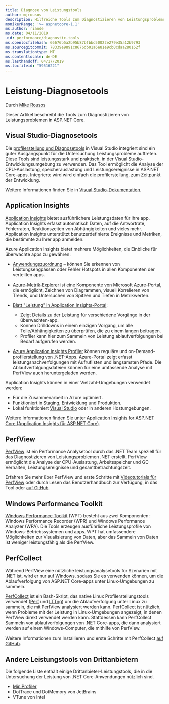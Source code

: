 ```yaml
---
title: Diagnose von Leistungstools
author: mjrousos
description: Hilfreiche Tools zum Diagnostizieren von Leistungsproblemen in ASP.NET Core-apps.
monikerRange: '>= aspnetcore-1.1'
ms.author: riande
ms.date: 04/11/2019
uid: performance/diagnostic-tools
ms.openlocfilehash: 66676b5a2b95b87bfbbd50022e279e35a12b9793
ms.sourcegitcommit: 78339e9891c8676db01a6e81e9cb0cdaa280162f
ms.translationtype: MT
ms.contentlocale: de-DE
ms.lasthandoff: 04/17/2019
ms.locfileid: "59516221"
---
```

# <a name="performance-diagnostic-tools"></a>Leistung-Diagnosetools

Durch [Mike Rousos](https://github.com/mjrousos)

Dieser Artikel beschreibt die Tools zum Diagnostizieren von Leistungsproblemen in ASP.NET Core.

## <a name="visual-studio-diagnostic-tools"></a>Visual Studio-Diagnosetools

Die [profilerstellung und Diagnosetools](/visualstudio/profiling) in Visual Studio integriert sind ein guter Ausgangspunkt für die Untersuchung Leistungsprobleme auftreten. Diese Tools sind leistungsstark und praktisch, in der Visual Studio-Entwicklungsumgebung zu verwenden. Das Tool ermöglicht die Analyse der CPU-Auslastung, speicherauslastung und Leistungsereignisse in ASP.NET Core-apps. Integrierte wird wird einfach die profilerstellung, zum Zeitpunkt der Entwicklung.

Weitere Informationen finden Sie in [Visual Studio-Dokumentation](/visualstudio/profiling/profiling-overview).

## <a name="application-insights"></a>Application Insights

[Application Insights](/azure/application-insights/app-insights-overview) bietet ausführlichere Leistungsdaten für Ihre app. Application Insights erfasst automatisch Daten, auf die Antwortrate, Fehlerraten, Reaktionszeiten von Abhängigkeiten und vieles mehr. Application Insights unterstützt benutzerdefinierte Ereignisse und Metriken, die bestimmte zu Ihrer app anmelden.

Azure Application Insights bietet mehrere Möglichkeiten, die Einblicke für überwachte apps zu gewähren:

- [Anwendungszuordnung](/azure/application-insights/app-insights-app-map) – können Sie erkennen von Leistungsengpässen oder Fehler Hotspots in allen Komponenten der verteilten apps.
- [Azure-Metrik-Explorer](/azure/azure-monitor/platform/metrics-getting-started) ist eine Komponente von Microsoft Azure-Portal, die ermöglicht, Zeichnen von Diagrammen, visuell Korrelieren von Trends, und Untersuchen von Spitzen und Tiefen in Metrikwerten.
- [Blatt "Leistung" in Application Insights-Portal](/azure/application-insights/app-insights-tutorial-performance):

  - Zeigt Details zu der Leistung für verschiedene Vorgänge in der überwachten-app.
  - Können Drilldowns in einem einzigen Vorgang, um alle Teile/Abhängigkeiten zu überprüfen, die zu einem langen beitragen.
  - Profiler kann hier zum Sammeln von Leistung ablaufverfolgungen bei Bedarf aufgerufen werden.

- [Azure Application Insights Profiler](/azure/azure-monitor/app/profiler) können reguläre und on-Demand-profilerstellung von .NET-Apps.  Azure-Portal zeigt erfasst leistungsnachverfolgungen mit Aufruflisten und langsamsten Pfade. Die Ablaufverfolgungsdateien können für eine umfassende Analyse mit PerfView auch heruntergeladen werden.

Application Insights können in einer Vielzahl-Umgebungen verwendet werden:

- Für die Zusammenarbeit in Azure optimiert.
- Funktioniert in Staging, Entwicklung und Produktion.
- Lokal funktioniert [Visual Studio](/azure/application-insights/app-insights-visual-studio) oder in anderen Hostumgebungen.

Weitere Informationen finden Sie unter [Application Insights for ASP.NET Core (Application Insights für ASP.NET Core)](/azure/application-insights/app-insights-asp-net-core).

## <a name="perfview"></a>PerfView

[PerfView](https://github.com/Microsoft/perfview) ist ein Performance Analysetool durch das .NET Team speziell für das Diagnostizieren von Leistungsproblemen .NET erstellt. PerfView ermöglicht die Analyse der CPU-Auslastung, Arbeitsspeicher und GC Verhalten, Leistungsereignisse und gesamtbetrachtungszeit.

Erfahren Sie mehr über PerfView und erste Schritte mit [Videotutorials für PerfView](http://channel9.msdn.com/Series/PerfView-Tutorial) oder durch Lesen das Benutzerhandbuch zur Verfügung, in das Tool oder [auf GitHub](https://github.com/Microsoft/perfview).

## <a name="windows-performance-toolkit"></a>Windows Performance Toolkit

[Windows Performance Toolkit](/windows-hardware/test/wpt/) (WPT) besteht aus zwei Komponenten: Windows Performance Recorder (WPR) und Windows Performance Analyzer (WPA). Die Tools erzeugen ausführliche Leistungsprofile von Windows-Betriebssystemen und apps. WPT hat umfassendere Möglichkeiten zur Visualisierung von Daten, aber das Sammeln von Daten ist weniger leistungsfähig als die PerfView.

## <a name="perfcollect"></a>PerfCollect

Während PerfView eine nützliche leistungsanalysetools für Szenarien mit .NET ist, wird er nur auf Windows, sodass Sie es verwenden können, um die Ablaufverfolgung von ASP.NET Core-apps unter Linux-Umgebungen zu sammeln.

[PerfCollect](https://github.com/dotnet/coreclr/blob/master/Documentation/project-docs/linux-performance-tracing.md) ist ein Bash-Skript, das native Linux Profilerstellungstools verwendet ([Perf](https://perf.wiki.kernel.org/index.php/Main_Page) und [LTTng](https://lttng.org/)) um die Ablaufverfolgung unter Linux zu sammeln, die mit PerfView analysiert werden kann. PerfCollect ist nützlich, wenn Probleme mit der Leistung in Linux-Umgebungen angezeigt, in denen PerfView direkt verwendet werden kann. Stattdessen kann PerfCollect Sammeln von ablaufverfolgungen von .NET Core-apps, die dann analysiert werden auf einem Windows-Computer, die mithilfe von PerfView.

Weitere Informationen zum Installieren und erste Schritte mit PerfCollect [auf GitHub](https://github.com/dotnet/coreclr/blob/master/Documentation/project-docs/linux-performance-tracing.md).

## <a name="other-third-party-performance-tools"></a>Andere Leistungstools von Drittanbietern

Die folgende Liste enthält einige Drittanbieter-Leistungstools, die in die Untersuchung der Leistung von .NET Core-Anwendungen nützlich sind.

- [MiniProfiler](https://miniprofiler.com/)
- DotTrace und DotMemory von JetBrains
- VTune von Intel
